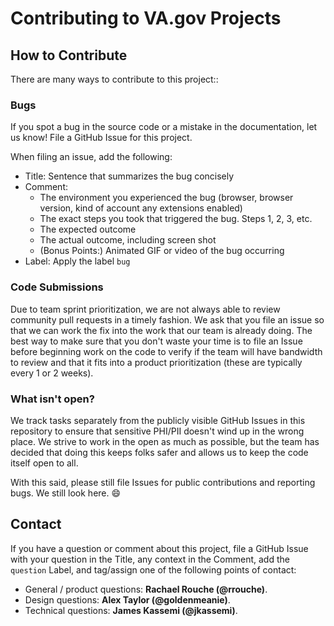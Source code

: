 # Contributing to VA.gov Projects

## How to Contribute

There are many ways to contribute to this project::

### Bugs

If you spot a bug in the source code or a mistake in the documentation, let us know! File a GitHub Issue for this project.

When filing an issue, add the following:

- Title: Sentence that summarizes the bug concisely
- Comment:
    - The environment you experienced the bug (browser, browser version, kind of account any extensions enabled)
    - The exact steps you took that triggered the bug. Steps 1, 2, 3, etc.
    - The expected outcome
    - The actual outcome, including screen shot
    - (Bonus Points:) Animated GIF or video of the bug occurring
- Label: Apply the label `bug`

### Code Submissions

Due to team sprint prioritization, we are not always able to review community pull requests in a timely fashion. We ask that you file an issue so that we can work the fix into the work that our team is already doing. The best way to make sure that you don't waste your time is to file an Issue before beginning work on the code to verify if the team will have bandwidth to review and that it fits into a product prioritization (these are typically every 1 or 2 weeks).

### What isn't open?

We track tasks separately from the publicly visible GitHub Issues in this repository to ensure that sensitive PHI/PII doesn't wind up in the wrong place. We strive to work in the open as much as possible, but the team has decided that doing this keeps folks safer and allows us to keep the code itself open to all.

With this said, please still file Issues for public contributions and reporting bugs. We still look here. :smile:

## Contact

If you have a question or comment about this project, file a GitHub Issue with your question in the Title, any context in the Comment, add the `question` Label, and tag/assign one of the following points of contact:

* General / product questions: **Rachael Rouche (@rrouche)**.
* Design questions: **Alex Taylor (@goldenmeanie)**. 
* Technical questions: **James Kassemi (@jkassemi)**.
